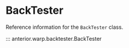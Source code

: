 # BackTester

Reference information for the `BackTester` class.

::: anterior.warp.backtester.BackTester